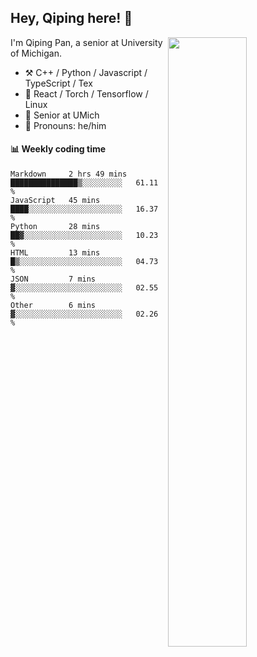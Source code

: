 

## Hey, Qiping here! :wave:

[<img align="right" width="50%" src="https://github-readme-stats.vercel.app/api?username=ppppqp&theme=dark&show_icons=true">](https://metrics.lecoq.io/ppppqp?template=classic)


I'm Qiping Pan, a senior at University of Michigan.

-   :hammer_and_pick: C++ / Python / Javascript / TypeScript / Tex
-   :pencil: React / Torch / Tensorflow / Linux 
-   :seedling: Senior at UMich
-   :man: Pronouns: he/him



#### :bar_chart: Weekly coding time

<!--START_SECTION:waka-->

```text
Markdown     2 hrs 49 mins   ███████████████▒░░░░░░░░░   61.11 %
JavaScript   45 mins         ████░░░░░░░░░░░░░░░░░░░░░   16.37 %
Python       28 mins         ██▓░░░░░░░░░░░░░░░░░░░░░░   10.23 %
HTML         13 mins         █▒░░░░░░░░░░░░░░░░░░░░░░░   04.73 %
JSON         7 mins          ▓░░░░░░░░░░░░░░░░░░░░░░░░   02.55 %
Other        6 mins          ▓░░░░░░░░░░░░░░░░░░░░░░░░   02.26 %
```

<!--END_SECTION:waka-->
